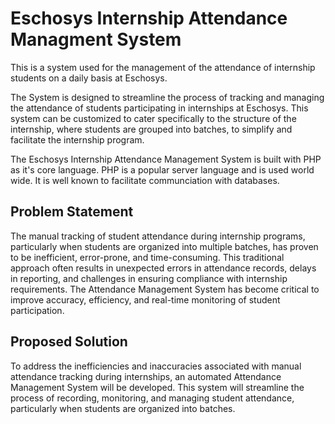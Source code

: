 # Eschosys Internship Attendance Managment System

This is a system used for the management of the attendance of internship students on a daily basis at Eschosys.

The System is designed to streamline the process of tracking and managing the attendance of students participating in internships at Eschosys. This system can be customized to cater specifically to the structure of the internship, where students are grouped into batches, to simplify and facilitate the internship program.

The Eschosys Internship Attendance Management System is built with PHP as it's core language. PHP is a popular server language and is used world wide. It is well known to facilitate communciation with databases.

## Problem Statement

The manual tracking of student attendance during internship programs, particularly when students are organized into multiple batches, has proven to be inefficient, error-prone, and time-consuming. This traditional approach often results in unexpected errors in attendance records, delays in reporting, and challenges in ensuring compliance with internship requirements. The Attendance Management System has become critical to improve accuracy, efficiency, and real-time monitoring of student participation.

## Proposed Solution

To address the inefficiencies and inaccuracies associated with manual attendance tracking during internships, an automated Attendance Management System will be developed. This system will streamline the process of recording, monitoring, and managing student attendance, particularly when students are organized into batches.
